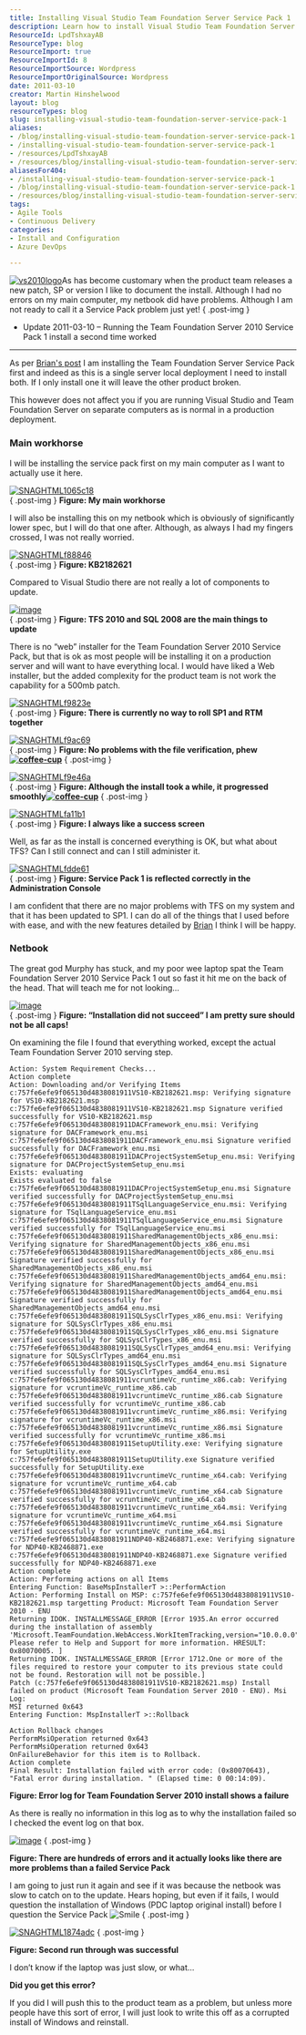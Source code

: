 ```yaml
---
title: Installing Visual Studio Team Foundation Server Service Pack 1
description: Learn how to install Visual Studio Team Foundation Server Service Pack 1 smoothly, troubleshoot common issues, and enhance your development environment.
ResourceId: LpdTshxayAB
ResourceType: blog
ResourceImport: true
ResourceImportId: 8
ResourceImportSource: Wordpress
ResourceImportOriginalSource: Wordpress
date: 2011-03-10
creator: Martin Hinshelwood
layout: blog
resourceTypes: blog
slug: installing-visual-studio-team-foundation-server-service-pack-1
aliases:
- /blog/installing-visual-studio-team-foundation-server-service-pack-1
- /installing-visual-studio-team-foundation-server-service-pack-1
- /resources/LpdTshxayAB
- /resources/blog/installing-visual-studio-team-foundation-server-service-pack-1
aliasesFor404:
- /installing-visual-studio-team-foundation-server-service-pack-1
- /blog/installing-visual-studio-team-foundation-server-service-pack-1
- /resources/blog/installing-visual-studio-team-foundation-server-service-pack-1
tags:
- Agile Tools
- Continuous Delivery
categories:
- Install and Configuration
- Azure DevOps

---
```

[![vs2010logo](images/Installing-Visual-Studio-Team-Foundatio_6DBD-vs2010logo_thumb-14-14.png)](http://blog.hinshelwood.com/files/2011/05/GWB-Windows-Live-Writer-Installing-Visual-Studio-Team-Foundatio_6DBD-vs2010logo_2.png)As has become customary when the product team releases a new patch, SP or version I like to document the install. Although I had no errors on my main computer, my netbook did have problems. Although I am not ready to call it a Service Pack problem just yet!
{ .post-img }

- Update 2011-03-10 – Running the Team Foundation Server 2010 Service Pack 1 install a second time worked

---

As per [Brian's post](http://blogs.msdn.com/b/bharry/archive/2011/03/09/installing-all-the-new-stuff.aspx) I am installing the Team Foundation Server Service Pack first and indeed as this is a single server local deployment I need to install both. If I only install one it will leave the other product broken.

This however does not affect you if you are running Visual Studio and Team Foundation Server on separate computers as is normal in a production deployment.

### Main workhorse

I will be installing the service pack first on my main computer as I want to actually use it here.

[![SNAGHTML1065c18](images/Installing-Visual-Studio-Team-Foundatio_6DBD-SNAGHTML1065c18_thumb-6-6.png)](http://blog.hinshelwood.com/files/2011/05/GWB-Windows-Live-Writer-Installing-Visual-Studio-Team-Foundatio_6DBD-SNAGHTML1065c18.png)  
{ .post-img }
**Figure: My main workhorse**

I will also be installing this on my netbook which is obviously of significantly lower spec, but I will do that one after. Although, as always I had my fingers crossed, I was not really worried.

[![SNAGHTMLf88846](images/Installing-Visual-Studio-Team-Foundatio_6DBD-SNAGHTMLf88846_thumb-8-8.png)](http://blog.hinshelwood.com/files/2011/05/GWB-Windows-Live-Writer-Installing-Visual-Studio-Team-Foundatio_6DBD-SNAGHTMLf88846.png)  
{ .post-img }
**Figure: KB2182621**

Compared to Visual Studio there are not really a lot of components to update.

[![image](images/Installing-Visual-Studio-Team-Foundatio_6DBD-image_thumb-5-5.png)](http://blog.hinshelwood.com/files/2011/05/GWB-Windows-Live-Writer-Installing-Visual-Studio-Team-Foundatio_6DBD-image_2.png)  
{ .post-img }
**Figure: TFS 2010 and SQL 2008 are the main things to update**

There is no “web” installer for the Team Foundation Server 2010 Service Pack, but that is ok as most people will be installing it on a production server and will want to have everything local. I would have liked a Web installer, but the added complexity for the product team is not work the capability for a 500mb patch.

[![SNAGHTMLf9823e](images/Installing-Visual-Studio-Team-Foundatio_6DBD-SNAGHTMLf9823e_thumb-9-9.png)](http://blog.hinshelwood.com/files/2011/05/GWB-Windows-Live-Writer-Installing-Visual-Studio-Team-Foundatio_6DBD-SNAGHTMLf9823e.png)  
{ .post-img }
**Figure: There is currently no way to roll SP1 and RTM together**

[![SNAGHTMLf9ac69](images/Installing-Visual-Studio-Team-Foundatio_6DBD-SNAGHTMLf9ac69_thumb-10-10.png)](http://blog.hinshelwood.com/files/2011/05/GWB-Windows-Live-Writer-Installing-Visual-Studio-Team-Foundatio_6DBD-SNAGHTMLf9ac69.png)  
{ .post-img }
**Figure: No problems with the file verification, phew[![coffee-cup](images/Installing-Visual-Studio-Team-Foundatio_6DBD-coffee-cup_thumb_1-1-1.jpg)](http://blog.hinshelwood.com/files/2011/05/GWB-Windows-Live-Writer-Installing-Visual-Studio-Team-Foundatio_6DBD-coffee-cup_5.jpg)**
{ .post-img }

[![SNAGHTMLf9e46a](images/Installing-Visual-Studio-Team-Foundatio_6DBD-SNAGHTMLf9e46a_thumb-11-11.png)](http://blog.hinshelwood.com/files/2011/05/GWB-Windows-Live-Writer-Installing-Visual-Studio-Team-Foundatio_6DBD-SNAGHTMLf9e46a.png)  
{ .post-img }
**Figure: Although the install took a while, it progressed smoothly[![coffee-cup](images/Installing-Visual-Studio-Team-Foundatio_6DBD-coffee-cup_thumb-2-2.jpg)](http://blog.hinshelwood.com/files/2011/05/GWB-Windows-Live-Writer-Installing-Visual-Studio-Team-Foundatio_6DBD-coffee-cup_2.jpg)**
{ .post-img }

[![SNAGHTMLfa11b1](images/Installing-Visual-Studio-Team-Foundatio_6DBD-SNAGHTMLfa11b1_thumb-12-12.png)](http://blog.hinshelwood.com/files/2011/05/GWB-Windows-Live-Writer-Installing-Visual-Studio-Team-Foundatio_6DBD-SNAGHTMLfa11b1.png)  
{ .post-img }
**Figure: I always like a success screen**

Well, as far as the install is concerned everything is OK, but what about TFS? Can I still connect and can I still administer it.

[![SNAGHTMLfdde61](images/Installing-Visual-Studio-Team-Foundatio_6DBD-SNAGHTMLfdde61_thumb-13-13.png)](http://blog.hinshelwood.com/files/2011/05/GWB-Windows-Live-Writer-Installing-Visual-Studio-Team-Foundatio_6DBD-SNAGHTMLfdde61.png)  
{ .post-img }
**Figure: Service Pack 1 is reflected correctly in the Administration Console**

I am confident that there are no major problems with TFS on my system and that it has been updated to SP1. I can do all of the things that I used before with ease, and with the new features detailed by [Brian](http://blogs.msdn.com/b/bharry/archive/2011/03/09/installing-all-the-new-stuff.aspx) I think I will be happy.

### Netbook

The great god Murphy has stuck, and my poor wee laptop spat the Team Foundation Server 2010 Service Pack 1 out so fast it hit me on the back of the head. That will teach me for not looking…

[![image](images/Installing-Visual-Studio-Team-Foundatio_6DBD-image_thumb_1-3-3.png)](http://blog.hinshelwood.com/files/2011/05/GWB-Windows-Live-Writer-Installing-Visual-Studio-Team-Foundatio_6DBD-image_4.png)  
{ .post-img }
**Figure: “Installation did not succeed” I am pretty sure should not be all caps!**

On examining the file I found that everything worked, except the actual Team Foundation Server 2010 serving step.

```
Action: System Requirement Checks...
Action complete
Action: Downloading and/or Verifying Items
c:757fe6efe9f065130d4838081911VS10-KB2182621.msp: Verifying signature for VS10-KB2182621.msp
c:757fe6efe9f065130d4838081911VS10-KB2182621.msp Signature verified successfully for VS10-KB2182621.msp
c:757fe6efe9f065130d4838081911DACFramework_enu.msi: Verifying signature for DACFramework_enu.msi
c:757fe6efe9f065130d4838081911DACFramework_enu.msi Signature verified successfully for DACFramework_enu.msi
c:757fe6efe9f065130d4838081911DACProjectSystemSetup_enu.msi: Verifying signature for DACProjectSystemSetup_enu.msi
Exists: evaluating
Exists evaluated to false
c:757fe6efe9f065130d4838081911DACProjectSystemSetup_enu.msi Signature verified successfully for DACProjectSystemSetup_enu.msi
c:757fe6efe9f065130d4838081911TSqlLanguageService_enu.msi: Verifying signature for TSqlLanguageService_enu.msi
c:757fe6efe9f065130d4838081911TSqlLanguageService_enu.msi Signature verified successfully for TSqlLanguageService_enu.msi
c:757fe6efe9f065130d4838081911SharedManagementObjects_x86_enu.msi: Verifying signature for SharedManagementObjects_x86_enu.msi
c:757fe6efe9f065130d4838081911SharedManagementObjects_x86_enu.msi Signature verified successfully for SharedManagementObjects_x86_enu.msi
c:757fe6efe9f065130d4838081911SharedManagementObjects_amd64_enu.msi: Verifying signature for SharedManagementObjects_amd64_enu.msi
c:757fe6efe9f065130d4838081911SharedManagementObjects_amd64_enu.msi Signature verified successfully for SharedManagementObjects_amd64_enu.msi
c:757fe6efe9f065130d4838081911SQLSysClrTypes_x86_enu.msi: Verifying signature for SQLSysClrTypes_x86_enu.msi
c:757fe6efe9f065130d4838081911SQLSysClrTypes_x86_enu.msi Signature verified successfully for SQLSysClrTypes_x86_enu.msi
c:757fe6efe9f065130d4838081911SQLSysClrTypes_amd64_enu.msi: Verifying signature for SQLSysClrTypes_amd64_enu.msi
c:757fe6efe9f065130d4838081911SQLSysClrTypes_amd64_enu.msi Signature verified successfully for SQLSysClrTypes_amd64_enu.msi
c:757fe6efe9f065130d4838081911vcruntimeVc_runtime_x86.cab: Verifying signature for vcruntimeVc_runtime_x86.cab
c:757fe6efe9f065130d4838081911vcruntimeVc_runtime_x86.cab Signature verified successfully for vcruntimeVc_runtime_x86.cab
c:757fe6efe9f065130d4838081911vcruntimeVc_runtime_x86.msi: Verifying signature for vcruntimeVc_runtime_x86.msi
c:757fe6efe9f065130d4838081911vcruntimeVc_runtime_x86.msi Signature verified successfully for vcruntimeVc_runtime_x86.msi
c:757fe6efe9f065130d4838081911SetupUtility.exe: Verifying signature for SetupUtility.exe
c:757fe6efe9f065130d4838081911SetupUtility.exe Signature verified successfully for SetupUtility.exe
c:757fe6efe9f065130d4838081911vcruntimeVc_runtime_x64.cab: Verifying signature for vcruntimeVc_runtime_x64.cab
c:757fe6efe9f065130d4838081911vcruntimeVc_runtime_x64.cab Signature verified successfully for vcruntimeVc_runtime_x64.cab
c:757fe6efe9f065130d4838081911vcruntimeVc_runtime_x64.msi: Verifying signature for vcruntimeVc_runtime_x64.msi
c:757fe6efe9f065130d4838081911vcruntimeVc_runtime_x64.msi Signature verified successfully for vcruntimeVc_runtime_x64.msi
c:757fe6efe9f065130d4838081911NDP40-KB2468871.exe: Verifying signature for NDP40-KB2468871.exe
c:757fe6efe9f065130d4838081911NDP40-KB2468871.exe Signature verified successfully for NDP40-KB2468871.exe
Action complete
Action: Performing actions on all Items
Entering Function: BaseMspInstallerT >::PerformAction
Action: Performing Install on MSP: c:757fe6efe9f065130d4838081911VS10-KB2182621.msp targetting Product: Microsoft Team Foundation Server 2010 - ENU
Returning IDOK. INSTALLMESSAGE_ERROR [Error 1935.An error occurred during the installation of assembly 'Microsoft.TeamFoundation.WebAccess.WorkItemTracking,version="10.0.0.0",publicKeyToken="b03f5f7f11d50a3a",processorArchitecture="MSIL",fileVersion="10.0.40219.1",culture="neutral"'. Please refer to Help and Support for more information. HRESULT: 0x80070005. ]
Returning IDOK. INSTALLMESSAGE_ERROR [Error 1712.One or more of the files required to restore your computer to its previous state could not be found. Restoration will not be possible.]
Patch (c:757fe6efe9f065130d4838081911VS10-KB2182621.msp) Install failed on product (Microsoft Team Foundation Server 2010 - ENU). Msi Log:
MSI returned 0x643
Entering Function: MspInstallerT >::Rollback

Action Rollback changes
PerformMsiOperation returned 0x643
PerformMsiOperation returned 0x643
OnFailureBehavior for this item is to Rollback.
Action complete
Final Result: Installation failed with error code: (0x80070643), "Fatal error during installation. " (Elapsed time: 0 00:14:09).
```

**Figure: Error log for Team Foundation Server 2010 install shows a failure**

As there is really no information in this log as to why the installation failed so I checked the event log on that box.

[![image](images/Installing-Visual-Studio-Team-Foundatio_6DBD-image_thumb_3-4-4.png)](http://blog.hinshelwood.com/files/2011/05/GWB-Windows-Live-Writer-Installing-Visual-Studio-Team-Foundatio_6DBD-image_9.png)
{ .post-img }

**Figure: There are hundreds of errors and it actually looks like there are more problems than a failed Service Pack**

I am going to just run it again and see if it was because the netbook was slow to catch on to the update. Hears hoping, but even if it fails, I would question the installation of Windows (PDC laptop original install) before I question the Service Pack ![Smile](images/Installing-Visual-Studio-Team-Foundatio_6DBD-wlEmoticon-smile_2-15-15.png)
{ .post-img }

[![SNAGHTML1874adc](images/Installing-Visual-Studio-Team-Foundatio_6DBD-SNAGHTML1874adc_thumb-7-7.png)](http://blog.hinshelwood.com/files/2011/05/GWB-Windows-Live-Writer-Installing-Visual-Studio-Team-Foundatio_6DBD-SNAGHTML1874adc.png)
{ .post-img }

**Figure: Second run through was successful**

I don’t know if the laptop was just slow, or what…

**Did you get this error?**

If you did I will push this to the product team as a problem, but unless more people have this sort of error, I will just look to write this off as a corrupted install of Windows and reinstall.
